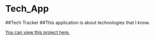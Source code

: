 # Tech_App
##Tech Tracker
##This application is about technologies that I know.

[You can view this project here.](https://xzalexzx.github.io/Tech_App/) 
